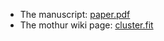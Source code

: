 
- The manuscript: [paper.pdf](paper.pdf)
- The mothur wiki page: [cluster.fit](https://mothur.org/wiki/cluster.fit/)

